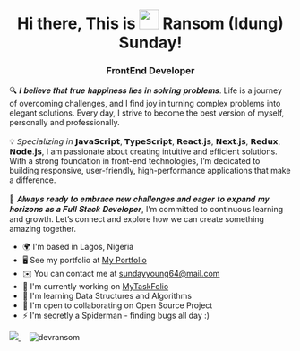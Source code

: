 <h1 align="center"> Hi there, This is <img src="https://user-images.githubusercontent.com/18350557/176309783-0785949b-9127-417c-8b55-ab5a4333674e.gif" width="35px"> Ransom (Idung) Sunday! </h1>

<h3 align="center">
  <b>FrontEnd Developer</b>
</h3>

🔍 𝑰 𝒃𝒆𝒍𝒊𝒆𝒗𝒆 𝒕𝒉𝒂𝒕 𝒕𝒓𝒖𝒆 𝒉𝒂𝒑𝒑𝒊𝒏𝒆𝒔𝒔 𝒍𝒊𝒆𝒔 𝒊𝒏 𝒔𝒐𝒍𝒗𝒊𝒏𝒈 𝒑𝒓𝒐𝒃𝒍𝒆𝒎𝒔. Life is a journey of overcoming challenges, and I find joy in turning complex problems into elegant solutions. Every day, I strive to become the best version of myself, personally and professionally. 
<br /><br />
💡 𝘚𝘱𝘦𝘤𝘪𝘢𝘭𝘪𝘻𝘪𝘯𝘨 𝘪𝘯 𝗝𝗮𝘃𝗮𝗦𝗰𝗿𝗶𝗽𝘁, 𝗧𝘆𝗽𝗲𝗦𝗰𝗿𝗶𝗽𝘁, 𝗥𝗲𝗮𝗰𝘁.𝗷𝘀, 𝗡𝗲𝘅𝘁.𝗷𝘀, 𝗥𝗲𝗱𝘂𝘅, 𝗡𝗼𝗱𝗲.𝗷𝘀, I am passionate about creating intuitive and efficient solutions. With a strong foundation in front-end technologies, I’m dedicated to building responsive, user-friendly, high-performance applications that make a difference. 
<br /><br />
🎯 𝑨𝒍𝒘𝒂𝒚𝒔 𝒓𝒆𝒂𝒅𝒚 𝒕𝒐 𝒆𝒎𝒃𝒓𝒂𝒄𝒆 𝒏𝒆𝒘 𝒄𝒉𝒂𝒍𝒍𝒆𝒏𝒈𝒆𝒔 𝒂𝒏𝒅 𝒆𝒂𝒈𝒆𝒓 𝒕𝒐 𝒆𝒙𝒑𝒂𝒏𝒅 𝒎𝒚 𝒉𝒐𝒓𝒊𝒛𝒐𝒏𝒔 𝒂𝒔 𝒂 𝑭𝒖𝒍𝒍 𝑺𝒕𝒂𝒄𝒌 𝑫𝒆𝒗𝒆𝒍𝒐𝒑𝒆𝒓, I’m committed to continuous learning and growth. Let’s connect and explore how we can create something amazing together.

* 🌍  I'm based in Lagos, Nigeria
* 🖥️  See my portfolio at [My Portfolio](https://threejs-portfolio-theta-swart.vercel.app/)
* ✉️  You can contact me at [sundayyoung64@mail.com](mailto:sundayyoung64@mail.com)
* 🚀  I'm currently working on [MyTaskFolio](http://mytaskfolio.vercel.app)
* 🧠  I'm learning Data Structures and Algorithms
* 🤝  I'm open to collaborating on Open Source Project
* ⚡  I'm secretly a Spiderman - finding bugs all day :)

<p align="left">
  <!-- GitHub Followers Badge with 'for-the-badge' style -->
  <a href="https://www.github.com/dev-ransom" target="_blank" rel="noreferrer">
    <img src="https://img.shields.io/github/followers/dev-ransom?logo=github&style=for-the-badge&color=0891b2&labelColor=1c1917" />
  </a>
  &nbsp;&nbsp;&nbsp;
  <!-- Profile Views Badge with 'for-the-badge' style for consistency -->
  <img src="https://komarev.com/ghpvc/?username=dev-ransom&label=Profile%20views&color=0e75b6&style=for-the-badge" alt="devransom" />
</p>
<br />

